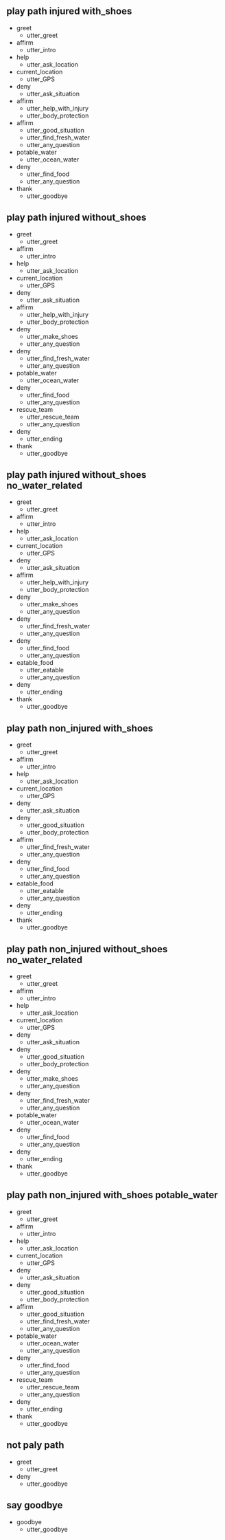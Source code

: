 ## play path injured with_shoes
* greet
  - utter_greet
* affirm
  - utter_intro
* help
  - utter_ask_location
* current_location
  - utter_GPS
* deny
  - utter_ask_situation
* affirm
  - utter_help_with_injury
  - utter_body_protection
* affirm
  - utter_good_situation
  - utter_find_fresh_water
  - utter_any_question
* potable_water
  - utter_ocean_water
* deny
  - utter_find_food
  - utter_any_question
* thank
  - utter_goodbye

## play path injured without_shoes
* greet
  - utter_greet
* affirm
  - utter_intro
* help
  - utter_ask_location
* current_location
  - utter_GPS
* deny
  - utter_ask_situation
* affirm
  - utter_help_with_injury
  - utter_body_protection
* deny
  - utter_make_shoes
  - utter_any_question
* deny
  - utter_find_fresh_water
  - utter_any_question
* potable_water
  - utter_ocean_water
* deny
  - utter_find_food
  - utter_any_question
* rescue_team
  - utter_rescue_team
  - utter_any_question
* deny
  - utter_ending
* thank
  - utter_goodbye

## play path injured without_shoes no_water_related
* greet
  - utter_greet
* affirm
  - utter_intro
* help
  - utter_ask_location
* current_location
  - utter_GPS
* deny
  - utter_ask_situation
* affirm
  - utter_help_with_injury
  - utter_body_protection
* deny
  - utter_make_shoes
  - utter_any_question
* deny
  - utter_find_fresh_water
  - utter_any_question
* deny
  - utter_find_food
  - utter_any_question
* eatable_food
  - utter_eatable
  - utter_any_question
* deny
  - utter_ending
* thank
  - utter_goodbye

## play path non_injured with_shoes 
* greet
  - utter_greet
* affirm
  - utter_intro
* help
  - utter_ask_location
* current_location
  - utter_GPS
* deny
  - utter_ask_situation
* deny
  - utter_good_situation
  - utter_body_protection
* affirm
  - utter_find_fresh_water
  - utter_any_question
* deny
  - utter_find_food
  - utter_any_question
* eatable_food
  - utter_eatable
  - utter_any_question
* deny
  - utter_ending
* thank
  - utter_goodbye

## play path non_injured without_shoes no_water_related
* greet
  - utter_greet
* affirm
  - utter_intro
* help
  - utter_ask_location
* current_location
  - utter_GPS
* deny
  - utter_ask_situation
* deny
  - utter_good_situation
  - utter_body_protection
* deny
  - utter_make_shoes
  - utter_any_question
* deny
  - utter_find_fresh_water
  - utter_any_question
* potable_water
  - utter_ocean_water
* deny
  - utter_find_food
  - utter_any_question
* deny
  - utter_ending
* thank
  - utter_goodbye

## play path non_injured with_shoes potable_water
* greet
  - utter_greet
* affirm
  - utter_intro
* help
  - utter_ask_location
* current_location
  - utter_GPS
* deny
  - utter_ask_situation
* deny
  - utter_good_situation
  - utter_body_protection
* affirm
  - utter_good_situation
  - utter_find_fresh_water
  - utter_any_question
* potable_water
  - utter_ocean_water
  - utter_any_question
* deny
  - utter_find_food
  - utter_any_question
* rescue_team
  - utter_rescue_team
  - utter_any_question
* deny
  - utter_ending
* thank
  - utter_goodbye

## not paly path
* greet
  - utter_greet
* deny
  - utter_goodbye

## say goodbye
* goodbye
  - utter_goodbye
